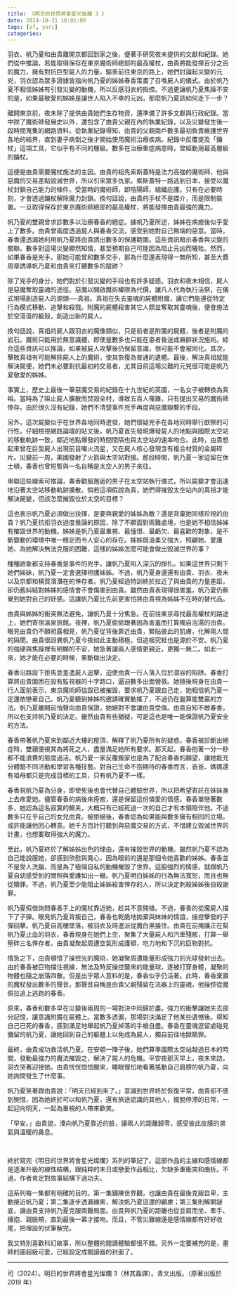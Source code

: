 ```yaml
---
title: 《明日的世界將會星光燦爛 3 》
date: 2024-10-31 16:01:09
tags: [sf, yuri]
categories:
---
```



羽衣、帆乃夏和由貴離開京都回到家之後，便著手研究夜未提供的文獻和紀錄。她們從中推論，若能取得保存在東京魔術師總部的最高權杖，由貴將能發揮百分之百的魔力，擁有對抗巨型屍人的力量。驅車前往東京的路上，她們討論起災變的元兇，羽衣認為眾多證據皆指向帆乃夏的姊姊春香策畫了召喚屍人的儀式。由於帆乃夏不相信姊姊有引發災變的動機，所以反感羽衣的指控。不過更讓帆乃夏焦躁不安的是，如果最敬愛的姊姊是讓世人陷入不幸的元凶，那麼帆乃夏該如何走下一步？

<!--more-->

離開東京前，夜未除了提供由貴她們生存物資，還準備了許多文獻與行政紀錄。當中除了魔術師發展史以外，還包含了由貴父親在內的執業紀錄，以及災變發生後一段時間蒐集的網路資料。從執業紀錄得知，由貴的父親南戶數多最初負責維護世界各地的結界，直到妻子病倒之後才開始使用魔術治療疾病。紀錄中反覆提及「鑰杖」這項工具，它似乎有不同的層級。數多在治療重症病患時，曾經動用最高層級的鑰杖。

這便是由貴需要魔杖施法的主因。由貴的祖先索斯蓋特是法力高強的魔術師，他與惡魔的交易差點毀滅世界，所以引來眾多仇家。索斯蓋特一路逃到日本，接受以魔杖封鎖自己能力的條件。受當時的魔術師，即陰陽師，組織庇護。只有在必要時刻，才會透過鑰杖解除魔力封鎖。換句話說，由貴的手杖不是媒介，而是限制裝置。一旦取得保存於東京魔術師總部的最高權杖，將能發揮由貴最強的魔力。

帆乃夏的雙親曾求診數多以治療春香的絕症。據帆乃夏所述，姊姊在病癒後似乎愛上了數多。由貴曾兩度透過屍人與春香交流，感受到她對自己無端的惡意。當時，春香還透漏她利用帆乃夏將由貴誘出數多的保護範圍。這些資訊暗示春香與災變的關聯。數多對這場災變顯然知情，甚至預期自己可能因為阻止元凶而犧牲。然而，如果春香是兇手，那她可能曾和數多交手，那為什麼還表現得一無所知，甚至大費周章誘導帆乃夏和由貴來打聽數多的蹤跡？

除了兇手的身分，她們對於引發災變的手段也有許多疑惑。羽衣和夜未相信，屍人是惡魔奪取靈魂的途徑。惡魔以開啟魔術權限為代價，讓凡人代為執行活祭，在儀式現場創造屍人的源頭──真祖。真祖在失去靈魂的屍體附魔，讓它們能遵從特定行為模式移動、追擊和殺戮。附魔的屍體殺害其它人類並奪取其靈魂後，便會施法於空蕩蕩的軀殼，創造出新的屍人。

換句話說，真祖的屍人跟羽衣的魔像類似，只是前者是附魔的屍體，後者是附魔的岩石。魔術只能用於無意識體，即使是數多也只能在患者昏迷或麻醉狀況施術。綜合這些資訊可以推論，如果被屍人攻擊後仍保留意識，很可能不會被同化。其次，擊敗真祖有可能解除屍人上的魔術，使其恢復為普通的遺體。最後，解決真祖就能解決屍便，她們未必要對抗最初的交易者，尤其目前這場災難的元兇很可能是帆乃夏敬愛的姊姊。

事實上，歷史上最後一筆惡魔交易的紀錄在十九世紀的英國，一名女子被轉換為真祖。當時為了阻止屍人擴散而焚毀全村，導致五百人罹難，只有提出交易的魔術師倖存。由於很久沒有紀錄，她們不清楚事件兇手再度與惡魔聯繫的手段。

另外，這次屍變似乎在世界各地同時迸發，她們懷疑兇手在各地同時舉行獻祭的可行性。仔細檢視網路論壇的貼文後，帆乃夏首先發現爆發屍人的地點與國際太空站的移動軌跡一致，鄰近地點爆發的時間間隔也與太空站的速率吻合。此時，由貴想起來曾在巨型屍人出現前目睹火流星，又在屍人核心發現含有複合材質的金屬碎片。災變前一周，美國發射了火箭與太空站對接。那段時間，帆乃夏一家逗留在休士頓，春香也曾短暫與一名自稱是太空人的男子來往。

串聯這些線索可推論，春香勸服邂逅的男子在太空站執行儀式，所以屍變才會迅速地沿著太空站移動軌跡擴散。倘若這項假說為真，她們得摧毀太空站內的真祖才能解決屍變，但該怎麼摧毀位於太空的目標？

這也表示帆乃夏必須做出抉擇，是要與親愛的姊姊為敵？還是背棄她同樣珍視的由貴？帆乃夏抗拒羽衣過度推論的原因，除了不願面對兩難處境，也是她不相信姊姊有摧毀世界的動機。姊姊是帆乃夏最重視、最憧憬、最虧欠、最喜歡的對象，是不斷變動的環境中唯一穩定而令人安心的存在。姊姊既溫柔又強大，照顧她、愛護她、為她解決無法克服的困難，這樣的姊姊怎麼可能會做出毀滅世界的事？

種種跡象都支持春香是事件的兇手，讓帆乃夏陷入深沉的掙扎。如果這世界只剩下她們姊妹，帆乃夏一定會選擇袒護姊姊。不過，帆乃夏身邊還有由貴、羽衣、夜未以及京都和橫賀濱潛在的倖存者。帆乃夏經過特訓終於拉近了與由貴的力量差距，卻仍舊糾結對姊姊的感情會不會傷害到由貴。雖然由貴表現得很害羞，帆乃夏仍察覺到她對自己的好感。這讓帆乃夏比先前更害怕將由貴視為姊姊不在時的替代品。

由貴與姊姊的衝突無法避免，讓帆乃夏十分焦急。在前往東京尋找最高權杖的路途上，她們寄宿溫泉旅館。夜裡，帆乃夏偷偷跟著因為害羞而打算獨自泡湯的由貴。眼見由貴仍不願袒露相見，帆乃夏從背後靠近由貴，緊貼彼此的肌膚，化解兩人間的隔閡。由貴很訝異帆乃夏今夜如此主動積極，但追根究柢也是源於不安。帆乃夏的強硬與焦躁裡有明顯的不安，她急著讓兩人感情更親近，更獨一無二。如此一來，她才能在必要的時候，果斷做出決定。

春香沿路設下拒馬並差遣屍人追擊，迫使由貴一行人落入位於澀谷的陷阱。春香打算將由貴圍困在設有監視器的十字路口，逼迫數多出面營救。她隨後現身在由貴一行人面前表示，東京魔術師協毀已被摧毀，要求帆乃夏跟自己走，她相信帆乃夏一定還依戀著自己。帆乃夏聽到姊姊的邀請確實動搖了，不過仍在盤算能雙贏的方法。帆乃夏離開前悄聲向由貴保證，她絕對不會讓由貴受傷。由貴自知不敵春香，所以也支持帆乃夏的決定。雖然由貴有些猶疑，可是這也是唯一能保證帆乃夏安全的方法。

春香帶著帆乃夏來到鄰近大樓的屋頂，解釋了帆乃夏所有的疑惑。春香被診斷出絕症時，雙親便視其為將死之人，盡量滿足她所有要求。那天起，春香抱著一分一秒都不能浪費的態度過活。帆乃夏一家反覆搬家也是為了配合春香的願望，讓她能充分體驗不同活動和學習各種技藝。對自己生命不抱期待的春香而言，爸爸、媽媽還有祖母都只是完成目標的工具，只有帆乃夏不一樣。

春香視帆乃夏為分身，即使死後也會代替自己體驗世界，所以把希望寄託在妹妹身上去疼愛她。儘管春香的病後來痊癒，還是保留這份憐愛的情感。春香單戀著數多，她認為這名寂寞的鰥夫，大概只有已經死過一次的自己才有本領陪伴他。不過數多只在乎自己的女兒由貴。被拒絕後，春香認為如果能與數多擁有相同的立場，或許能讓他回心轉意。她千方百計打聽到與惡魔交易的方式，不惜建立毀滅世界的計畫，也想要取得強大的魔力。

至此，帆乃夏終於了解姊姊出色的理由，還有摧毀世界的動機。雖然帆乃夏不認為自己能說服她，卻感到欣慰與寬心，因為眼前的還是那個令她喜歡的姊姊。春香並不是受人洗腦，而是為了極端自私的動機摧毀了世界。這股強烈的情感，就跟帆乃夏自幼感受到的關照與愛護如出一轍。帆乃夏明白姊姊的行為無法寬恕，而且也無從贖罪。不過，帆乃夏至少能阻止姊姊殺害倖存的人，所以決定刺殺姊姊後自殺謝罪。

帆乃夏假借詢問春香手上的魔杖靠近她，趁其不意開槍。不過，春香的從魔屍人擋下了子彈。眼見帆乃夏背叛自己，春香也乾脆地拋棄與妹妹的情誼，操控擊發的子彈回擊。帆乃夏自高樓墜落，被羽衣及時遣派從魔白黑接住。由貴在前掩護正在幫帆乃夏止血的羽衣，春香現身在她們上空，聚集了大量屍人和汽車殘骸，打算一舉壓碎三名倖存者。由貴凝聚起周遭空氣形成護頓，吃力地和下沉的巨物對抗。

情急之下，由貴頓悟了操控光的魔術，她凝聚周遭能量形成強力的光球發射出去。由於春香被巨物擋住視線，無法及時反操控襲來的能量球，遂被打穿身體，凝聚的物體也隨之崩落四散。但是出乎眾人意料的是，春香似乎仍活著。此時，春香棄置的魔杖發出數多的聲音。那聲音自稱是由貴父親殘留在法器上的靈魂，他操控從魔佩拉追上逃跑的春香。

原來，春香和數多早在災變後兩周的一場對決中同歸於盡。強力的衝擊讓她失去部分記憶，讓意識附魔在屍體上。當數多透漏，那場對決滿足了他某些遺憾後。得知自己已死的春香，感到滿足地舉起帆乃夏掉落的手槍自盡。春香在靈魂逗留處碰見彌留的帆乃夏，讓她回到自己的軀體上以免成為屍人，獨自前往地獄贖罪。

最終，由貴成功救活帆乃夏。在安頓一陣子後，她們算準國際太空站越過日本的時間，發動最強力的魔法摧毀之，解決了屍人的危機。平安夜那天早上，夜未來訪，羽衣哭著迎接她。由貴恍恍惚惚醒來，睡眼惺忪地看著搖動自己肩膀的帆乃夏，向她詢問發生了什麼事。

帆乃夏笑著跟由貴說：「明天已經到來了。」意識到世界終於恢復平常，由貴卻不感到惋惜，因為她終於可以和帆乃夏，還有旅途認識的其他人，擺脫停滯的日常，一起迎向明天，一起為重視的人帶來歡笑。

「早安。」由貴說，湊向帆乃夏靠近的臉，讓兩人的距離歸零，感受彼此皮膜的濕氣與溫暖的鼻息。

</br>

終於寫完《明日的世界將會星光燦爛》系列的筆記了。這部作品的主線和感情線都是逐漸升級的線性結構，跟純粹的末日或戀愛作品相比，欠缺多重衝突和曲折。不過，作者肯定對故事結構下過功夫。

這系列每一集都有明確的目的。第一集鋪陳世界觀，也讓由貴在最後克服自卑，主動接近帆乃夏；第二集逐步透漏線索，解決帆乃夏這邊的顧慮；第三集則解開謎底，讓由貴支持帆乃夏克服兩難局面。由貴與帆乃夏的距離也從並肩而坐、牽手、擁抱、親臉頰，直到最後一幕才接吻。而且，不管災難線還是感情線都有好好收尾，把埋設的伏筆解完。

我又特別喜歡科幻故事，所以整體的閱讀體驗都很不錯。另外一定要補充的是，畫師的圖超級可愛，已經設定成閱讀器的封面了。

---

司（2024）。明日的世界將會星光燦爛 3（林其磊譯）。青文出版。（原著出版於 2019 年）